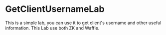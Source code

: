 # GetClientUsernameLab
This is a simple lab, you can use it to get client's username and other useful information. This Lab use both ZK and Waffle.
